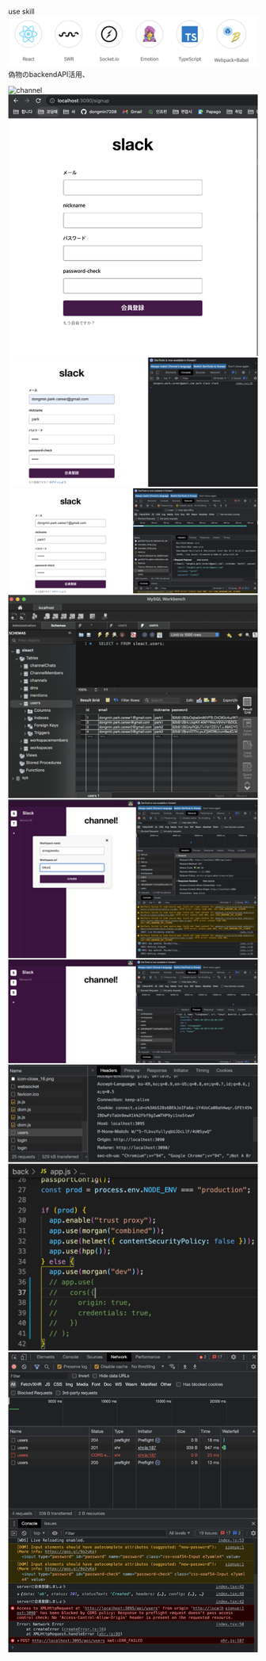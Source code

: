 use skill
![skill](./memo/skill.png)
偽物のbackendAPI活用、

![channel](./images/channel_create.gif)
![sign](./images/SignUp.png)
![sign1](./images/SignUp1.png)
![signapi](./images/SignUpAPI.png)
![mysql](./images/MYSQL_member.png)
![workspace](./images/Workspace.png)
![workspace1](./images/Workspace2.png)
![credentials](./images/withCredentials.png)
![cors](./images/SignUp_CORS1.png)
![cors1](./images/SignUp_CORS.png)